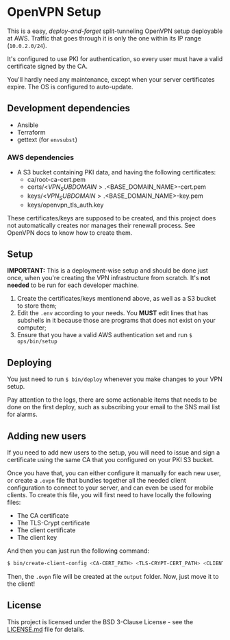 # OpenVPN Setup

This is a easy, _deploy-and-forget_ split-tunneling OpenVPN setup deployable at AWS. Traffic that
goes through it is only the one within its IP range (`10.0.2.0/24`).

It's configured to use PKI for authentication, so every user must have a valid certificate signed by
the CA.

You'll hardly need any maintenance, except when your server certificates expire. The OS is
configured to auto-update.

## Development dependencies

* Ansible
* Terraform
* gettext (for `envsubst`)

### AWS dependencies

* A S3 bucket containing PKI data, and having the following certificates:
  - ca/root-ca-cert.pem
  - certs/<$VPN_SUBDOMAIN>.<$BASE_DOMAIN_NAME>-cert.pem
  - keys/<$VPN_SUBDOMAIN>.<$BASE_DOMAIN_NAME>-key.pem
  - keys/openvpn_tls_auth.key

These certificates/keys are supposed to be created, and this project does not automatically creates
nor manages their renewall process. See OpenVPN docs to know how to create them.

## Setup

**IMPORTANT:** This is a deployment-wise setup and should be done just once, when you're creating
the VPN infrastructure from scratch. It's **not needed** to be run for each developer machine.

1. Create the certificates/keys mentionend above, as well as a S3 bucket to store them;
2. Edit the `.env` according to your needs. You **MUST** edit lines that has subshells in it because
   those are programs that does not exist on your computer;
3. Ensure that you have a valid AWS authentication set and run `$ ops/bin/setup`

## Deploying

You just need to run `$ bin/deploy` whenever you make changes to your VPN setup.

Pay attention to the logs, there are some actionable items that needs to be done on the first
deploy, such as subscribing your email to the SNS mail list for alarms.

## Adding new users

If you need to add new users to the setup, you will need to issue and sign a certificate using the
same CA that you configured on your PKI S3 bucket.

Once you have that, you can either configure it manually for each new user, or create a `.ovpn` file
that bundles together all the needed client configuration to connect to your server, and can even be
used for mobile clients. To create this file, you will first need to have locally the following
files:

- The CA certificate
- The TLS-Crypt certificate
- The client certificate
- The client key

And then you can just run the following command:

```sh
$ bin/create-client-config <CA-CERT_PATH> <TLS-CRYPT-CERT_PATH> <CLIENT-CERT_PATH> <CLIENT-KEY_PATH> <CONFIG_NAME> 
```

Then, the `.ovpn` file will be created at the `output` folder. Now, just move it to the client!

## License

This project is licensed under the BSD 3-Clause License - see the [LICENSE.md](LICENSE.md) file for
details.
